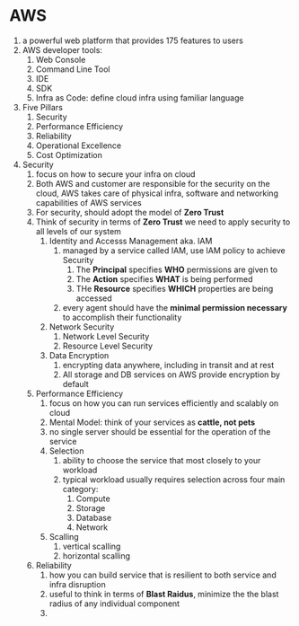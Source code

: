 # AWS
1. a powerful web platform that provides 175 features to users
2. AWS developer tools: 
   1.  Web Console
   2.  Command Line Tool
   3.  IDE
   4.  SDK
   5.  Infra as Code: define cloud infra using familiar language
3.  Five Pillars  
    1.  Security
    2.  Performance Efficiency
    3.  Reliability
    4.  Operational Excellence
    5.  Cost Optimization
4.  Security  
    1.  focus on how to secure your infra on cloud
    2.  Both AWS and customer are responsible for the security on the cloud, AWS takes care of physical infra, software and networking capabilities of AWS services
    3.  For security, should adopt the model of **Zero Trust**
    4.  Think of security in terms of **Zero Trust** we need to apply security to all levels of our system  
        1.  Identity and Accesss Management aka. IAM  
            1.  managed by a service called IAM, use IAM policy to achieve Security   
                1.  The **Principal** specifies **WHO** permissions are given to
                2.  The **Action** specifies **WHAT** is being performed
                3.  THe **Resource** specifies **WHICH** properties are being accessed
            2.  every agent should have the **minimal permission necessary** to accomplish their functionality
        2.  Network Security  
            1.  Network Level Security  
            2.  Resource Level Security  
        3.  Data Encryption  
            1.  encrypting data anywhere, including in transit and at rest
            2.  All storage and DB services on AWS provide encryption by default
    5.  Performance Efficiency  
        1.  focus on how you can run services efficiently and scalably on cloud
        2.  Mental Model: think of your services as **cattle, not pets**
        3.  no single server should be essential for the operation of the service
        4.  Selection  
            1.  ability to choose the service that most closely to your workload
            2.  typical workload usually requires selection across four main category:   
                1.  Compute
                2.  Storage
                3.  Database
                4.  Network
        5.  Scalling  
            1.  vertical scalling
            2.  horizontal scalling
    6. Reliability
       1. how you can build service that is resilient to both service and infra disruption
       2. useful to think in terms of **Blast Raidus**, minimize the the blast radius of any individual component
       3. 